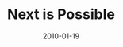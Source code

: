 ---
layout: media
category: media
series: "Next"
title: "Next is Possible"
date: 2010-01-19
description: "Chuck Mingo discusses Abraham and the importance of hope."
video: "https://s3.amazonaws.com/crossroadsvideomessages/Next2.mp4"
video-poster: "https://www.crossroads.net/uploadedfiles/Next2-still.jpg"
---